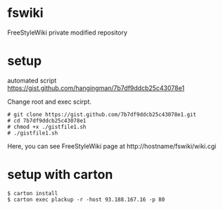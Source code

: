 fswiki
======

FreeStyleWiki private modified repository


setup
=====

automated script
https://gist.github.com/hangingman/7b7df9ddcb25c43078e1

Change root and exec scirpt.

```:
# git clone https://gist.github.com/7b7df9ddcb25c43078e1.git
# cd 7b7df9ddcb25c43078e1
# chmod +x ./gistfile1.sh
# ./gistfile1.sh
```

Here, you can see FreeStyleWiki page at http://hostname/fswiki/wiki.cgi

setup with carton
=================

```
$ carton install
$ carton exec plackup -r -host 93.188.167.16 -p 80
```

